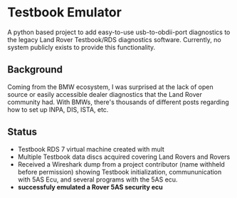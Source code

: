 # Testbook Emulator
A python based project to add easy-to-use usb-to-obdii-port diagnostics to the legacy Land Rover Testbook/RDS diagnostics software. Currently, no system publicly exists to provide this functionality. 

## Background
 Coming from the BMW ecosystem, I was surprised at the lack of open source or easily accessible dealer diagnostics that the Land Rover community had. With BMWs, there's thousands of different posts regarding how to set up INPA, DIS, ISTA, etc.

## Status
- Testbook RDS 7 virtual machine created with mult
- Multiple Testbook data discs acquired covering Land Rovers and Rovers
- Received a Wireshark dump from a project contributor (name withheld before permission) showing Testbook initialization, commununication with 5AS Ecu, and several programs with the 5AS ecu.
- **successfuly emulated a Rover 5AS security ecu** 
